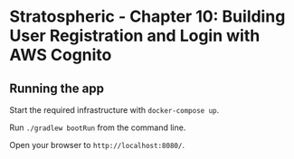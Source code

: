 # Stratospheric - Chapter 10: Building User Registration and Login with AWS Cognito

## Running the app

Start the required infrastructure with `docker-compose up`.

Run ```./gradlew bootRun``` from the command line.

Open your browser to `http://localhost:8080/`.


